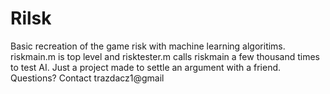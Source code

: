 # Rilsk
Basic recreation of the game risk with machine learning algoritims.
riskmain.m is top level and risktester.m calls riskmain a few thousand times to test AI.
Just a project made to settle an argument with a friend.
Questions? Contact trazdacz1@gmail
